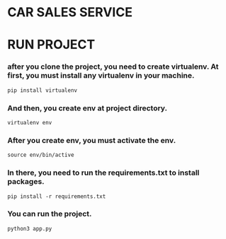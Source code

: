 # CAR SALES SERVICE

# RUN PROJECT

### after you clone the project, you need to create virtualenv. At first, you must install any virtualenv in your machine.

```
pip install virtualenv
```
### And then, you create env at project directory.

```
virtualenv env
```
### After you create env, you must activate the env.

```
source env/bin/active
```

### In there, you need to run the requirements.txt to install packages.

```
pip install -r requirements.txt
```

### You can run the project.

```
python3 app.py
```

